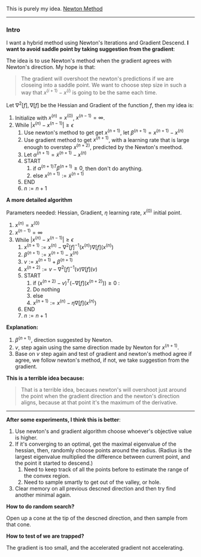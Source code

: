 This is purely my idea. 
[Newton Method](Gradient%20Descend/Newton%20Method.md)

---
### **Intro**

I want a hybrid method using Newton's Iterations and Gradient Descend. **I want to avoid saddle point by taking suggestion from the gradient**: 

The idea is to use Newton's method when the gradient agrees with Newton's direction. My hope is that: 

> The gradient will overshoot the newton's predictions if we are closeing into a saddle point. We want to choose step size in such a way that $x^{(i + 1)} - x^{(i)}$ is going to be the same each time. 

Let $\nabla^2[f], \nabla[f]$ be the Hessian and Gradient of the function $f$, then my idea is: 

1. Initialize with $x^{(n)} = x^{(0)}$, $x^{(n - 1)} = \infty$.
2. While $|x^{(n)} - x^{(n - 1)} |\ge \epsilon$
   1. Use newton's method to get get $x^{(n + 1)}$, let $\beta^{(n + 1)} = x^{(n + 1)} - x^{(n)}$
   2. Use gradient method to get $x^{(n + 1)}$, with a learning rate that is large enough to overstep $x^{(n + 2)}$, predicted by the Newton's meethod. 
   3. Let $\alpha^{(n + 1)} = \tilde{x}^{(n + 1)} - x^{(n)}$
   4. START
      1. if $\alpha^{(n + 1)T}\beta^{(n + 1)} \ge 0$, then don't do anything. 
      2. else $x^{(n + 1)} := \tilde{x}^{(n + 1)}$
   5. END
   6. $n:= n  + 1$


**A more detailed algorithm**

Parameters needed: Hessian, Gradient, $\eta$ learning rate, $x^{(0)}$ initial point. 

1. $x^{(n)} = x^{(0)}$
2. $x^{(n - 1)} = \infty$
3. While $|x^{(n)} - x^{(n - 1)}| \ge \epsilon$
   1. $x^{(n + 1)}:= x^{(n)} - \nabla^{2}[f]^{-1}(x^{(n)})\nabla[f](x^{(n)})$
   2. $\beta^{(n + 1)} := x^{(n + 1)} - x^{(n)}$ 
   3. $v := x^{(n + 1)} + \beta^{(n + 1)}$
   4. $x^{(n + 2)}:= v - \nabla^{2}[f]^{-1}(v)\nabla[f](v)$
   5. START
      1. if $(x^{(n + 2)} - v)^T (-\nabla[f](x^{(n + 2)})) \ge 0$ :
      2. Do nothing
      3. else
      4. $x^{(n + 1)} := x^{(n)} - \eta\nabla[f](x^{(n)})$
   6. END
   7. $n:= n + 1$

**Explanation:** 
1. $\beta^{(n + 1)}$, direction suggested by Newton. 
2. $v$, step again using the same direction made by Newton for $x^{(n + 1)}$.
3. Base on $v$ step again and test of gradient and newton's method agree if agree, we follow newton's method, if not, we take suggestion from the gradient. 

**This is a terrible idea because:**

> That is a terrible idea, becaues newton's will overshoot just around the point when the gradient direction and the newton's direction aligns, because at that point it's the maximum of the derivative. 


---
**After some experiments, I think this is better**: 

1. Use newton's and gradient algorithm choose whoever's objective value is higher. 
2. If it's converging to an optimal, get the maximal eigenvalue of the hessian, then, randomly choose points around the radius. (Radius is the largest eigenvalue multiplied the difference between current point, and the point it started to descend.) 
   1. Need to keep track of all the points before to estimate the range of the convex region. 
   2. Need to sample smartly to get out of the valley, or hole. 
3. Clear memory on all previous descned direction and then try find another minimal again. 

**How to do random search?**

Open up a cone at the tip of the descned direction, and then sample from that cone. 

**How to test of we are trapped?**

The gradient is too small, and the accelerated gradient not accelerating. 


